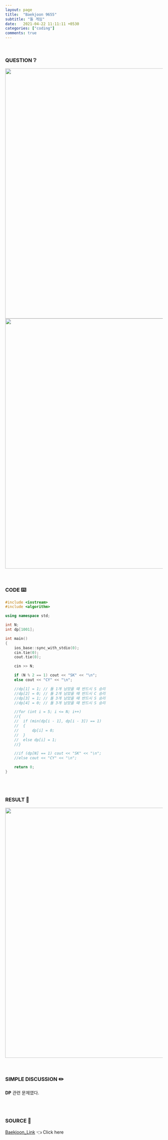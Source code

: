 ```yaml
---
layout: page
title:  "Baekjoon 9655"
subtitle: "돌 게임"
date:   2021-04-22 11:11:11 +0530
categories: ["coding"]
comments: true
---
```


<br>

### QUESTION ❔

<img src="{{ '/assets/baekjoon/9655.jpg' }}" style="width: 800px; height: auto; margin-left: auto; margin-right: auto; display: block;">
<img src="{{ '/assets/baekjoon/9655a.jpg' }}" style="width: 800px; height: auto; margin-left: auto; margin-right: auto; display: block;">  

<br>
<br>

### CODE ⌨️

```c++
#include <iostream>
#include <algorithm>

using namespace std;

int N;
int dp[1001];

int main()
{
	ios_base::sync_with_stdio(0);
	cin.tie(0);
	cout.tie(0);

	cin >> N;

	if (N % 2 == 1) cout << "SK" << "\n";
	else cout << "CY" << "\n";

	//dp[1] = 1; // 돌 1개 남았을 때 반드시 S 승리
	//dp[2] = 0; // 돌 2개 남았을 때 반드시 C 승리
	//dp[3] = 1; // 돌 3개 남았을 때 반드시 S 승리
	//dp[4] = 0; // 돌 3개 남았을 때 반드시 S 승리

	//for (int i = 5; i <= N; i++)
	//{
	//	if (min(dp[i - 1], dp[i - 3]) == 1)
	//	{
	//		dp[i] = 0;
	//	}
	//	else dp[i] = 1;
	//}

	//if (dp[N] == 1) cout << "SK" << "\n";
	//else cout << "CY" << "\n";

	return 0;
}
```  

<br>
<br>

### RESULT 💛

<img src="{{ '/assets/baekjoon/9655r.jpg' }}" style="width: 800px; height: auto; margin-left: auto; margin-right: auto; display: block;">  

<br>
<br>

### SIMPLE DISCUSSION ✏️

**DP** 관련 문제였다.  

<br>
<br>

### SOURCE 💎

[Baekjoon_Link][link] 👈 Click here  

<br>
<br>

<script src="https://utteranc.es/client.js"
        repo="DCherish/DCherish.github.io"
        issue-term="pathname"
        theme="boxy-light"
        crossorigin="anonymous"
        async>
</script>

[link]: https://www.acmicpc.net/problem/9655